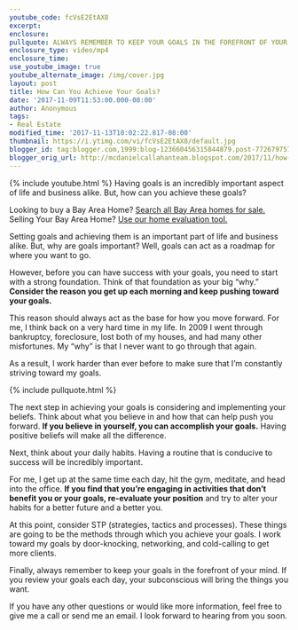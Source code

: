 ```yaml
---
youtube_code: fcVsE2EtAX8
excerpt:
enclosure:
pullquote: ALWAYS REMEMBER TO KEEP YOUR GOALS IN THE FOREFRONT OF YOUR MIND
enclosure_type: video/mp4
enclosure_time:
use_youtube_image: true
youtube_alternate_image: /img/cover.jpg
layout: post
title: How Can You Achieve Your Goals?
date: '2017-11-09T11:53:00.000-08:00'
author: Anonymous
tags:
- Real Estate
modified_time: '2017-11-13T10:02:22.817-08:00'
thumbnail: https://i.ytimg.com/vi/fcVsE2EtAX8/default.jpg
blogger_id: tag:blogger.com,1999:blog-123660456315844879.post-7726797574710342591
blogger_orig_url: http://mcdanielcallahanteam.blogspot.com/2017/11/how-can-you-achieve-your-goals.html
---
```

{% include youtube.html %}
Having goals is an incredibly important aspect of life and business alike. But, how can you achieve these goals?

<div class="post-cta">
Looking to buy a Bay Area Home? <a href="http://www.buyandsellalamodanvillehomes.com/" target="_blank">Search all Bay Area homes for sale.</a><br>
Selling Your Bay Area Home? <a href="https://cloudcma.com/api_widget/6757802779fbc05a66bfd8f78d617a92/show?post_url=cloudcma.com&source_url=ua" target="_blank">Use our home evaluation tool.</a>
</div>

Setting goals and achieving them is an important part of life and business alike. But, why are goals important? Well, goals can act as a roadmap for where you want to go.

However, before you can have success with your goals, you need to start with a strong foundation. Think of that foundation as your big “why.” **Consider the reason you get up each morning and keep pushing toward your goals.**

This reason should always act as the base for how you move forward. For me, I think back on a very hard time in my life. In 2009 I went through bankruptcy, foreclosure, lost both of my houses, and had many other misfortunes. My “why” is that I never want to go through that again.

As a result, I work harder than ever before to make sure that I’m constantly striving toward my goals.

{% include pullquote.html %}

The next step in achieving your goals is considering and implementing your beliefs. Think about what you believe in and how that can help push you forward. **If you believe in yourself, you can accomplish your goals.** Having positive beliefs will make all the difference.

Next, think about your daily habits. Having a routine that is conducive to success will be incredibly important.

For me, I get up at the same time each day, hit the gym, meditate, and head into the office. **If you find that you’re engaging in activities that don’t benefit you or your goals, re-evaluate your position** and try to alter your habits for a better future and a better you.

At this point, consider STP (strategies, tactics and processes). These things are going to be the methods through which you achieve your goals. I work toward my goals by door-knocking, networking, and cold-calling to get more clients.

Finally, always remember to keep your goals in the forefront of your mind. If you review your goals each day, your subconscious will bring the things you want.

If you have any other questions or would like more information, feel free to give me a call or send me an email. I look forward to hearing from you soon.
